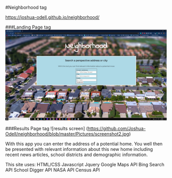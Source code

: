 #Neighborhood tag 

https://joshua-odell.github.io/neighborhood/


###Landing Page tag
![Landing page screenshot](https://github.com/Joshua-Odell/neighborhood/blob/master/Pictures/screenshot.jpg)

###Results Page tag
![results screen] (https://github.com/Joshua-Odell/neighborhood/blob/master/Pictures/screenshot2.jpg)

With this app you can enter the address of a potential home. You well then be presented with relevant information about this new home
including recent news articles, school districts and demographic information.

This site uses:
HTML/CSS
Javascript
Jquery
Google Maps API
Bing Search API
School Digger API
NASA API
Census API
